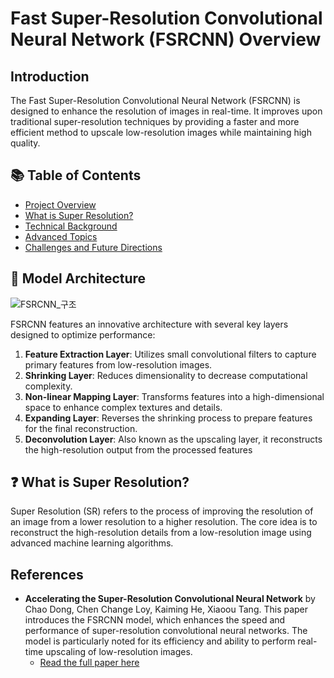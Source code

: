 # Fast Super-Resolution Convolutional Neural Network (FSRCNN) Overview

## Introduction
The Fast Super-Resolution Convolutional Neural Network (FSRCNN) is designed to enhance the resolution of images in real-time. It improves upon traditional super-resolution techniques by providing a faster and more efficient method to upscale low-resolution images while maintaining high quality.

## 📚 Table of Contents
- [Project Overview](#project-overview)
- [What is Super Resolution?](#what-is-super-resolution)
- [Technical Background](#technical-background)
- [Advanced Topics](#advanced-topics)
- [Challenges and Future Directions](#challenges-and-future-directions)


## 🌟 Model Architecture
![FSRCNN_구조](https://github.com/user-attachments/assets/2f0f9107-4eb4-443a-accf-f34e7d648129)

FSRCNN features an innovative architecture with several key layers designed to optimize performance:
1. **Feature Extraction Layer**: Utilizes small convolutional filters to capture primary features from low-resolution images.
2. **Shrinking Layer**: Reduces dimensionality to decrease computational complexity.
3. **Non-linear Mapping Layer**: Transforms features into a high-dimensional space to enhance complex textures and details.
4. **Expanding Layer**: Reverses the shrinking process to prepare features for the final reconstruction.
5. **Deconvolution Layer**: Also known as the upscaling layer, it reconstructs the high-resolution output from the processed features

## ❓ What is Super Resolution?
Super Resolution (SR) refers to the process of improving the resolution of an image from a lower resolution to a higher resolution. The core idea is to reconstruct the high-resolution details from a low-resolution image using advanced machine learning algorithms.

## References

- **Accelerating the Super-Resolution Convolutional Neural Network** by Chao Dong, Chen Change Loy, Kaiming He, Xiaoou Tang. This paper introduces the FSRCNN model, which enhances the speed and performance of super-resolution convolutional neural networks. The model is particularly noted for its efficiency and ability to perform real-time upscaling of low-resolution images.
  - [Read the full paper here](https://arxiv.org/pdf/1608.00367)
